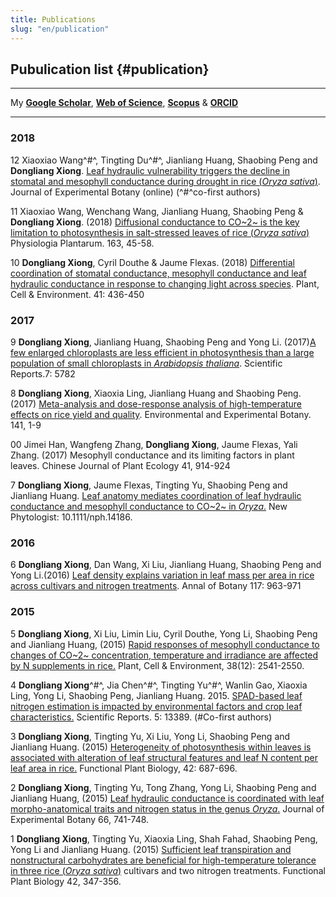 ```yaml
---
title: Publications
slug: "en/publication"
---
```


## Pubulication list {#publication}

**************

My [**Google Scholar**](https://scholar.google.com.hk/citations?user=Bp6KF_AAAAAJ&hl=zh-CN), [**Web of Science**](http://www.researcherid.com/rid/P-6618-2014), [**Scopus**](https://www.scopus.com/authid/detail.uri?authorId=55995140300&origin=AuthorEval) & [**ORCID**](http://orcid.org/0000-0002-6332-2627)

**************


### 2018

12 Xiaoxiao Wang^#^, Tingting Du^#^, Jianliang Huang, Shaobing Peng and **Dongliang Xiong**.  [Leaf hydraulic vulnerability triggers the decline in stomatal and mesophyll conductance during drought in rice (_Oryza sativa_)](https://doi.org/10.1093/jxb/ery188).  Journal of Experimental Botany (online) (^#^co-first authors)

11 Xiaoxiao Wang, Wenchang Wang, Jianliang Huang, Shaobing Peng & **Dongliang Xiong**. (2018) [Diffusional conductance to CO~2~ is the key limitation to photosynthesis in salt-stressed leaves of rice (_Oryza sativa_)](https://doi.org/10.1111/ppl.12653) Physiologia Plantarum. 163, 45-58.

10 **Dongliang Xiong**, Cyril Douthe & Jaume Flexas. (2018) [Differential coordination of stomatal conductance, mesophyll conductance and leaf hydraulic conductance in response to changing light across species](https://doi.org/10.1111/pce.13111). Plant, Cell & Environment. 41: 436-450 

### 2017

9 **Dongliang Xiong**, Jianliang Huang, Shaobing Peng and Yong Li.  (2017)[A few enlarged chloroplasts are less efficient in photosynthesis than a large population of small chloroplasts in _Arabidopsis thaliana_](https://doi.org/10.1038/s41598-017-06460-0). Scientific Reports.7: 5782

8 **Dongliang Xiong**, Xiaoxia Ling, Jianliang Huang and Shaobing Peng. (2017) [Meta-analysis and dose-response analysis of high-temperature effects on rice yield and quality](https://doi.org/10.1016/j.envexpbot.2017.06.007). Environmental and Experimental Botany. 141, 1-9

00 Jimei Han, Wangfeng Zhang, **Dongliang Xiong**, Jaume Flexas, Yali Zhang. (2017) Mesophyll conductance and its limiting factors in plant leaves. Chinese Journal of Plant Ecology 41, 914-924

7 **Dongliang Xiong**, Jaume Flexas, Tingting Yu, Shaobing Peng and Jianliang Huang. [Leaf anatomy mediates coordination of leaf hydraulic conductance and mesophyll conductance to CO~2~ in _Oryza_.](https://doi.org/10.1111/nph.14186) New Phytologist: 10.1111/nph.14186.

### 2016

6 **Dongliang Xiong**, Dan Wang, Xi Liu, Jianliang Huang, Shaobing Peng and Yong Li.(2016) [Leaf density explains variation in leaf mass per area in rice across cultivars and nitrogen treatments](https://doi.org/10.1093/aob/mcw022). Annal of Botany 117: 963-971

### 2015

5 **Dongliang Xiong**, Xi Liu, Limin Liu, Cyril Douthe, Yong Li, Shaobing Peng and Jianliang Huang, (2015) [Rapid responses of mesophyll conductance to changes of CO~2~ concentration, temperature and irradiance are affected by N supplements in rice.](https://doi.org/10.1111/pce.12558) Plant, Cell & Environment, 38(12): 2541-2550.

4 **Dongliang Xiong**^#^, Jia Chen^#^, Tingting Yu^#^, Wanlin Gao, Xiaoxia Ling, Yong Li, Shaobing Peng, Jianliang Huang. 2015. [SPAD-based leaf nitrogen estimation is impacted by environmental factors and crop leaf characteristics.](https://doi.org/10.1038/srep13389) Scientific Reports. 5: 13389. (#Co-first authors)

3 **Dongliang Xiong**, Tingting Yu, Xi Liu, Yong Li, Shaobing Peng and Jianliang Huang. (2015) [Heterogeneity of photosynthesis within leaves is associated with alteration of leaf structural features and leaf N content per leaf area in rice.](http://dx.doi.org/10.1071/FP15057) Functional Plant Biology, 42: 687-696.

2 **Dongliang Xiong**, Tingting Yu, Tong Zhang, Yong Li, Shaobing Peng and Jianliang Huang, (2015) [Leaf hydraulic conductance is coordinated with leaf morpho-anatomical traits and nitrogen status in the genus _Oryza_.](https://doi.org/10.1093/jxb/eru434) Journal of Experimental Botany 66, 741-748.

1 **Dongliang Xiong**, Tingting Yu, Xiaoxia Ling, Shah Fahad, Shaobing Peng, Yong Li and Jianliang Huang. (2015) [Sufficient leaf transpiration and nonstructural carbohydrates are beneficial for high-temperature tolerance in three rice (_Oryza sativa_)](http://dx.doi.org/10.1071/FP14166) cultivars and two nitrogen treatments. Functional Plant Biology 42, 347-356.
